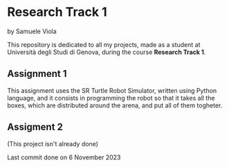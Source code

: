# Research Track 1
by Samuele Viola

This repository is dedicated to all my projects, made as a student at Università degli Studi di Genova, during the course **Research Track 1**.
## Assignment 1
This assignment uses the SR Turtle Robot Simulator, written using Python language, and it consists in programming the robot so that it takes all the boxes, which are distributed around the arena, and put all of them togheter.

## Assigment 2
(This project isn't already done)

Last commit done on 6 November 2023

